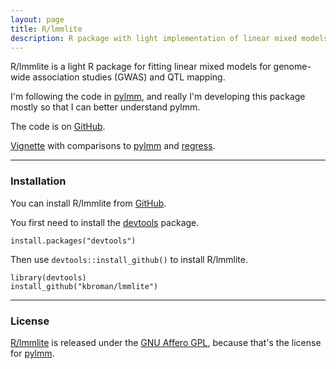 ```yaml
---
layout: page
title: R/lmmlite
description: R package with light implementation of linear mixed models for QTL mapping
---
```


R/lmmlite is a light R package for fitting linear mixed models for
genome-wide association studies (GWAS) and QTL mapping.

I'm following the code in [pylmm](https://github.com/nickFurlotte/pylmm),
and really I'm developing this package mostly so that I can better understand pylmm.

The code is on [GitHub](https://github.com/kbroman/lmmlite).

[Vignette](assets/compare2pylmm.html) with comparisons to
[pylmm](https://github.com/nickFurlotte/pylmm) and
[regress](https://cran.r-project.org/web/packages/regress/).

---

### Installation

You can install R/lmmlite from
[GitHub](https://github.com/kbroman/lmmlite).

You first need to install the
[devtools](https://github.com/hadley/devtools) package.

    install.packages("devtools")

Then use `devtools::install_github()` to install R/lmmlite.

    library(devtools)
    install_github("kbroman/lmmlite")

---

### License

[R/lmmlite](https://github.com/kbroman/lmmlite) is released under the
[GNU Affero GPL](https://www.gnu.org/licenses/why-affero-gpl.html),
because that's the license for
[pylmm](https://github.com/nickFurlotte/pylmm).
